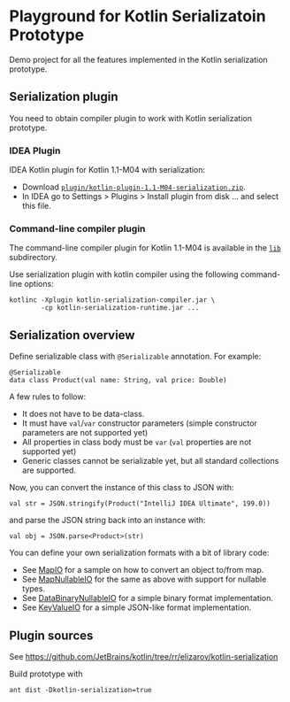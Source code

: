 # Playground for Kotlin Serializatoin Prototype

Demo project for all the features implemented in the Kotlin serialization prototype.

## Serialization plugin

You need to obtain compiler plugin to work with Kotlin serialization prototype. 

### IDEA Plugin

IDEA Kotlin plugin for Kotlin 1.1-M04 with serialization:

* Download [`plugin/kotlin-plugin-1.1-M04-serialization.zip`](plugin/kotlin-plugin-1.1-M04-serialization.zip).
* In IDEA go to Settings > Plugins > Install plugin from disk ... and select this file.

### Command-line compiler plugin

The command-line compiler plugin for Kotlin 1.1-M04 is available in the [`lib`](#lib) subdirectory.

Use serialization plugin with kotlin compiler using the following command-line options:

```
kotlinc -Xplugin kotlin-serialization-compiler.jar \
        -cp kotlin-serialization-runtime.jar ...
```

## Serialization overview

Define serializable class with `@Serializable` annotation. For example:

```
@Serializable
data class Product(val name: String, val price: Double)
```

A few rules to follow:
* It does not have to be data-class.
* It must have `val`/`var` constructor parameters (simple constructor parameters are not supported yet)
* All properties in class body must be `var` (`val` properties are not supported yet)
* Generic classes cannot be serializable yet, but all standard collections are supported.

Now, you can convert the instance of this class to JSON with:

```
val str = JSON.stringify(Product("IntelliJ IDEA Ultimate", 199.0))
```

and parse the JSON string back into an instance with:

```
val obj = JSON.parse<Product>(str)
```

You can define your own serialization formats with a bit of library code:

* See [MapIO](src/MapIO.kt) for a sample on how to convert an object to/from map.
* See [MapNullableIO](src/MapNullableIO.kt) for the same as above with support for nullable types.
* See [DataBinaryNullableIO](src/DataBinaryNullableIO.kt) for a simple binary format implementation.
* See [KeyValueIO](src/KeyValueIO.kt) for a simple JSON-like format implementation.

## Plugin sources

See https://github.com/JetBrains/kotlin/tree/rr/elizarov/kotlin-serialization

Build prototype with 
```
ant dist -Dkotlin-serialization=true
```
